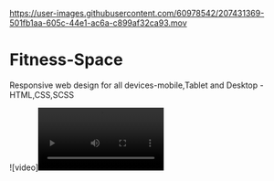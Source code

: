 

https://user-images.githubusercontent.com/60978542/207431369-501fb1aa-605c-44e1-ac6a-c899af32ca93.mov

# Fitness-Space

Responsive web design for all devices-mobile,Tablet and Desktop - HTML,CSS,SCSS


![video]<video src="./Fitness.mov" width="220" autoplay></video>



